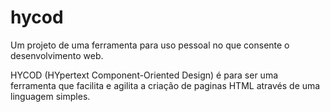 # hycod
Um projeto de uma ferramenta para uso pessoal no que consente o desenvolvimento web.

HYCOD (HYpertext Component-Oriented Design) é para ser uma ferramenta que facilita e agilita a criação de paginas HTML através de uma linguagem simples.
